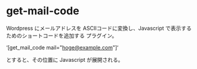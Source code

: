 get-mail-code
=============
Wordpress にメールアドレスを ASCIIコードに変換し、Javascript で表示するためのショートコードを追加する
プラグイン。

‘[get_mail_code mail="hoge@example.com"]‘

とすると、その位置に Javascript が展開される。
